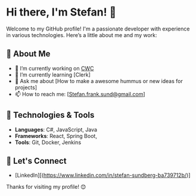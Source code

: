 # Hi there, I'm Stefan! 👋

Welcome to my GitHub profile! I'm a passionate developer with experience in various technologies. Here’s a little about me and my work:

## 🚀 About Me

- 🔭 I’m currently working on [CWC](https://github.com/StefanStenStark/CWC)
- 🌱 I’m currently learning [Clerk]
- 💬 Ask me about [How to make a awesome hummus or new ideas for projects]
- 📫 How to reach me: [Stefan.frank.sund@gmail.com]

## 🔧 Technologies & Tools

- **Languages**: C#, JavaScript, Java
- **Frameworks**: React, Spring Boot, 
- **Tools**: Git, Docker, Jenkins

## 💬 Let's Connect

- [LinkedIn][(https://www.linkedin.com/in/stefan-sundberg-ba739712b/)]


Thanks for visiting my profile! 😊
